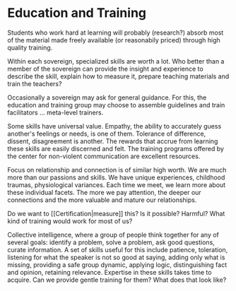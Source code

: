 # Education and Training
Students who work hard at learning will probably (research?) absorb most of the material made freely available (or reasonabily priced) through high quality training. 

Within each sovereign, specialized skills are worth a lot. Who better than a member of the sovereign can provide the insight and experience to describe the skill, explain how to measure it, prepare teaching materials and train the teachers? 

Occasionally a sovereign may ask for general guidance. For this, the education and training group may choose to assemble guidelines and train facilitators ... meta-level trainers.

Some skills have universal value. Empathy, the ability to accurately guess another's feelings or needs, is one of them. Tolerance of difference, dissent, disagreement is another. The rewards that accrue from learning these skills are easily discerned and felt. The training programs offered by the center for non-violent communication are excellent resources.

Focus on relationship and connection is of similar high worth. We are much more than our passions and skills. We have unique experiences, childhood traumas, physiological variances. Each time we meet, we learn more about these individual facets. The more we pay attention, the deeper our connections and the more valuable and mature our relationships.

Do we want to [[Certification|measure]] this? Is it possible? Harmful? What kind of training would work for most of us?

Collective intelligence, where a group of people think together for any of several goals: identify a problem, solve a problem, ask good questions, curate information. A set of skills useful for this include patience, toleration, listening for what the speaker is not so good at saying, adding only what is missing, providing a safe group dynamic, applying logic, distinguishing fact and opinion, retaining relevance. Expertise in these skills takes time to acquire. Can we provide gentle training for them? What does that look like?

